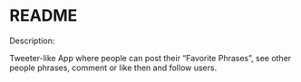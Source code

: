 # README

Description:

Tweeter-like App where people can post their “Favorite Phrases”,
 see other people phrases, comment or like then and follow users.

